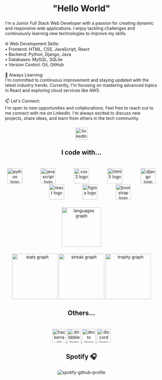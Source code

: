 <h1 align="center">"Hello World"</h1>

###

<p align="left">I'm a Junior Full Stack Web Developer with a passion for creating dynamic and responsive web applications. I enjoy tackling challenges and continuously learning new technologies to improve my skills.<br><br>🌐 Web Development Skills:<br>• Frontend: HTML, CSS, JavaScript, React<br>• Backend: Python, Django, Java <br>• Databases: MySQL, SQLite<br>• Version Control: Git, GitHub<br><br>🚀 Always Learning:<br>I'm committed to continuous improvement and staying updated with the latest industry trends. Currently, I'm focusing on mastering advanced topics in React and exploring cloud services like AWS.<br><br>📫 Let's Connect:<br>I'm open to new opportunities and collaborations. Feel free to reach out to me connect with me on LinkedIn. I'm always excited to discuss new projects, share ideas, and learn from others in the tech community.</p>

###

<div align="center">
  <a href="https://www.linkedin.com/in/shahin-ismay%C4%B1lov-5844122b7/" target="_blank">
    <img src="https://img.shields.io/static/v1?message=LinkedIn&logo=linkedin&label=&color=0077B5&logoColor=white&labelColor=&style=for-the-badge" height="40" alt="linkedin logo"  />
  </a>
</div>

###

<h2 align="center">I code with...</h2>

###

<div align="center">
</div>

###

<br clear="both">

<div align="center">
  <img src="https://cdn.jsdelivr.net/gh/devicons/devicon/icons/python/python-original.svg" height="50" alt="python logo"  />
  <img width="52" />
  <img src="https://cdn.jsdelivr.net/gh/devicons/devicon/icons/javascript/javascript-original.svg" height="50" alt="javascript logo"  />
  <img width="52" />
  <img src="https://cdn.jsdelivr.net/gh/devicons/devicon/icons/css3/css3-original.svg" height="50" alt="css3 logo"  />
  <img width="52" />
  <img src="https://cdn.jsdelivr.net/gh/devicons/devicon/icons/html5/html5-original.svg" height="50" alt="html5 logo"  />
  <img width="52" />
  <img src="https://cdn.jsdelivr.net/gh/devicons/devicon/icons/django/django-plain.svg" height="50" alt="django logo"  />
  <img width="52" />
  <img src="https://cdn.jsdelivr.net/gh/devicons/devicon/icons/react/react-original.svg" height="50" alt="react logo"  />
  <img width="52" />
  <img src="https://cdn.jsdelivr.net/gh/devicons/devicon/icons/figma/figma-original.svg" height="50" alt="figma logo"  />
  <img width="52" />
  <img src="https://cdn.jsdelivr.net/gh/devicons/devicon/icons/bootstrap/bootstrap-original.svg" height="50" alt="bootstrap logo"  />
</div>

###

<div align="center">
  <img src="https://github-readme-stats.vercel.app/api/top-langs?username=ShahinIsmayilov&locale=en&hide_title=true&layout=compact&card_width=320&langs_count=8&theme=rose_pine&hide_border=true&order=2" height="130" alt="languages graph"  />
</div>

###

<div align="center">
  <img src="https://github-readme-stats.vercel.app/api?username=ShahinIsmayilov&hide_title=false&hide_rank=false&show_icons=true&include_all_commits=true&count_private=true&disable_animations=false&theme=rose_pine&locale=en&hide_border=true&order=1" height="150" alt="stats graph"  />
  <img src="https://streak-stats.demolab.com?user=ShahinIsmayilov&locale=en&mode=weekly&theme=rose_pine&hide_border=true&border_radius=5&order=3" height="150" alt="streak graph"  />
  <img src="https://github-profile-trophy.vercel.app?username=ShahinIsmayilov&theme=dark_lover&column=-1&row=5&margin-w=10&margin-h=10&no-bg=true&no-frame=true&order=4" height="150" alt="trophy graph"  />
</div>

###
###
<h2 align="center">Others...</h2>
  
### 

<br clear="both">

<div align="center">
  <a href="https://www.hackerrank.com/profile/sahinn404" target="_blank">
    <img src="https://img.shields.io/static/v1?message=HackerRank&logo=hackerrank&label=&color=2EC866&logoColor=black&labelColor=&style=for-the-badge" height="45" alt="hackerrank logo"  />
  </a>
  <a href="https://dribbble.com/sahinn404" target="_blank">
    <img src="https://img.shields.io/static/v1?message=Dribbble&logo=dribbble&label=&color=EA4C89&logoColor=white&labelColor=&style=for-the-badge" height="45" alt="dribbble logo"  />
  </a>
  <a href="https://dev.to/sahinn404" target="_blank">
    <img src="https://img.shields.io/static/v1?message=dev.to&logo=dev.to&label=&color=0A0A0A&logoColor=white&labelColor=&style=for-the-badge" height="45" alt="devto logo"  />
  </a>
  <a href="https://discord.com/channels/1099590690796736574/1099590691652386937" target="_blank">
    <img src="https://img.shields.io/static/v1?message=Discord&logo=discord&label=&color=7289DA&logoColor=white&labelColor=&style=for-the-badge" height="45" alt="discord logo"  />
  </a>
</div>

###
<h2 align="center">Spotify 🎧 </h2>
<div align="center">
  
### 
![spotify-github-profile](https://spotify-github-profile.kittinanx.com/api/view?uid=31puh464wzh4moi5zgpa7xwilsxu&cover_image=true&theme=default&show_offline=false&background_color=000000&interchange=false&bar_color=53b14f&bar_color_cover=false)
</div>
